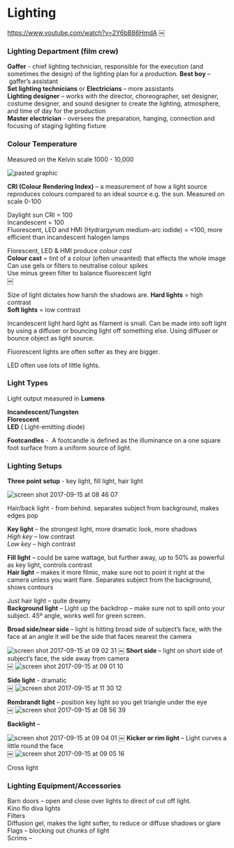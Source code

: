 # Lighting

https://www.youtube.com/watch?v=2Y6bB86HmdA
￼

### Lighting Department (film crew)
**Gaffer** - chief lighting technician, responsible for the execution (and sometimes the design) of the lighting plan for a production.
**Best boy** – gaffer’s assistant <br>
**Set lighting technicians** or **Electricians** – more assistants <br>
**Lighting designer** – works with the director, choreographer, set designer, costume designer, and sound designer to create the lighting, atmosphere, and time of day for the production<br>
**Master electrician** - oversees the preparation, hanging, connection and focusing of staging lighting fixture<br>



### Colour Temperature
Measured on the Kelvin scale 1000 - 10,000<br>

![pasted graphic](https://user-images.githubusercontent.com/26869008/30481184-358d72a0-9a15-11e7-82d7-eb4b92924e80.png)

**CRI (Colour Rendering Index)** – a measurement of how a light source reproduces colours compared to an ideal source e.g. the sun. Measured on scale 0-100<br>

Daylight sun CRI = 100<br>
Incandescent = 100<br>
Fluorescent, LED and HMI (Hydrargyrum medium-arc iodide) = <100, more efficient than incandescent halogen lamps<br>

Florescent, LED & HMI produce *colour cast*<br>
**Colour cast** = tint of a colour (often unwanted) that effects the whole image<br>
Can use gels or filters to neutralise colour spikes <br>
Use minus green filter to balance fluorescent light<br>
￼

Size of light dictates how harsh the shadows are. 
**Hard lights** = high contrast<br>
**Soft lights** = low contrast<br>

Incandescent light hard light as filament is small. Can be made into soft light by using a diffuser or bouncing light off something else. Using diffuser or bounce object as light source. 

Fluorescent lights are often softer as they are bigger.

LED often use lots of little lights.

### Light Types
Light output measured in **Lumens**<br>

**Incandescent/Tungsten**<br>
**Florescent**<br>
**LED** ( Light-emitting diode)<br>

**Footcandles**  -  A footcandle is defined as the illuminance on a one square foot surface from a uniform source of light.<br>

### Lighting Setups
**Three point setup** - key light, fill light, hair light<br>

![screen shot 2017-09-15 at 08 46 07](https://user-images.githubusercontent.com/26869008/30481155-14e27712-9a15-11e7-90a0-bfd7598f32af.png)

Hair/back light - from behind. separates subject from background, makes edges pop<br>

**Key light** – the strongest light, more dramatic look, more shadows<br>
*High key* – low contrast <br>
*Low key* – high contrast<br>

**Fill light** – could be same wattage, but further away, up to 50% as powerful as key light, controls contrast<br>
**Hair light** – makes it more filmic, make sure not to point it right at the camera unless you want flare. Separates subject from the background, shows contours<br>

Just hair light – quite dreamy<br>
**Background light** – Light up the backdrop – make sure not to spill onto your subject. 45º angle, works well for green screen.


**Broad side/near side** – light is hitting broad side of subject’s face, with the face at an angle it will be the side that faces nearest the camera<br>

![screen shot 2017-09-15 at 09 02 31](https://user-images.githubusercontent.com/26869008/30481208-5408b294-9a15-11e7-8317-f5a427addd28.png)
￼
**Short side** – light on short side of subject’s face, the side away from camera<br>
￼
![screen shot 2017-09-15 at 09 01 10](https://user-images.githubusercontent.com/26869008/30481210-56140174-9a15-11e7-9169-ae3e83495a2c.png)


**Side light** - dramatic<br>
￼
![screen shot 2017-09-15 at 11 30 12](https://user-images.githubusercontent.com/26869008/30481226-6796c274-9a15-11e7-9b85-c48f55e1d52d.png)

**Rembrandt light** – position key light so you get triangle under the eye<br>
￼
![screen shot 2017-09-15 at 08 56 39](https://user-images.githubusercontent.com/26869008/30481238-71104b36-9a15-11e7-9198-41f7ffcd4b23.png)


**Backlight** – 

![screen shot 2017-09-15 at 09 04 01](https://user-images.githubusercontent.com/26869008/30481232-6cc5157a-9a15-11e7-952d-b0c5fa5e21b9.png)
￼
**Kicker or rim light** – Light curves a little round the face<br>
￼
![screen shot 2017-09-15 at 09 05 16](https://user-images.githubusercontent.com/26869008/30481261-8f6b34e2-9a15-11e7-84af-f6f055d81c4c.png)

Cross light <br>

### Lighting Equipment/Accessories
Barn doors – open and close over lights to direct of cut off light.<br>
Kino flo diva lights<br>
Filters<br>
Diffusion gel, makes the light softer, to reduce or diffuse shadows or glare<br>
Flags – blocking out chunks of light<br>
Scrims – 
